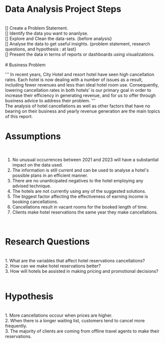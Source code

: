 # Data Analysis Project Steps 
<br>
[] Create a Problem Statement. <br>
[] Identify the data you want to ananlyse.<br>
[] Explore and Clean the data-sets. {before analysis}<br>
[] Analyse the data to get useful insights. {problem statement, research questions, and hypothesis : at last} <br>
[] Present the data in terms of reports or dashboards using visualizations.<br>

<br>
# Business Problem <br>

''' In recent years, City Hotel and resort hotel have seen high cancellation rates. Each hotel is now dealing with a number of issues
    as a result, including fewer revenues and less than ideal hotel room use. Consequently, lowering cancellation rates in both hotels'
    is our primary goal in order to increase their efficiency in generating revenue, and for us to offer through business advice to address
    their problem. '''
<br>
    The analysis of hotel cancellations as well as other factors that have no bearing on their business and yearly revenue generation are the main topics of this report.
<br>

# Assumptions
<br>

1. No unusual occurrences between 2021 and 2023 will have a substantial impact on the data used. <br>
2. The information is still current and can be used to analyse a hotel's possible plans in an efficient manner. <br>
3. There are no unanticipated negatives to the hotel employing any advised technique. <br>
4. The hotels are not currently using any of the suggested solutions. <br>
5. The biggest factor affecting the effectiveness of earning income is booking cancellations. <br>
6. Cancellations result in vacant rooms for the booked length of time. <br>
7. Clients make hotel reservations the same year they make cancellations. <br>
<br>

# Research Questions
<br>
1. What are the variables that affect hotel reservations cancellations? <br>
2. How can we make hotel reservations better? <br>
3. How will hotels be assisted in making pricing and promotional decisions? <br>

<br>

# Hypothesis

<br>
1. More cancellations occour when prices are higher. <br>
2. When there is a longer waiting list, customers tend to cancel more frequently. <br>
3. The majority of clients are coming from offline travel agents to make their reservations. <br>
